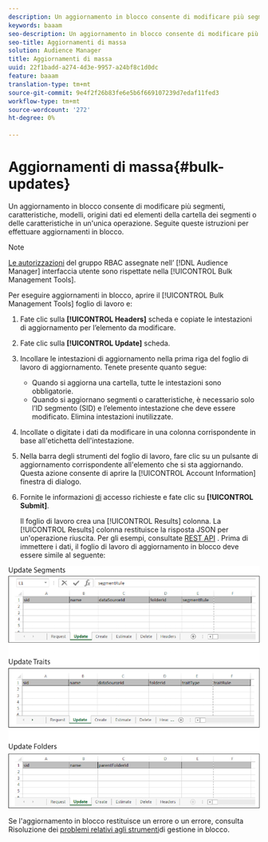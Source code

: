 ```yaml
---
description: Un aggiornamento in blocco consente di modificare più segmenti, caratteristiche, modelli, origini dati ed elementi della cartella dei segmenti o delle caratteristiche in un'unica operazione. Seguite queste istruzioni per effettuare aggiornamenti in blocco.
keywords: baaam
seo-description: Un aggiornamento in blocco consente di modificare più segmenti, caratteristiche, modelli, origini dati ed elementi della cartella dei segmenti o delle caratteristiche in un'unica operazione. Seguite queste istruzioni per effettuare aggiornamenti in blocco.
seo-title: Aggiornamenti di massa
solution: Audience Manager
title: Aggiornamenti di massa
uuid: 22f1badd-a274-4d3e-9957-a24bf8c1d0dc
feature: baaam
translation-type: tm+mt
source-git-commit: 9e4f2f26b83fe6e5b6f669107239d7edaf11fed3
workflow-type: tm+mt
source-wordcount: '272'
ht-degree: 0%

---
```



# Aggiornamenti di massa{#bulk-updates}

Un aggiornamento in blocco consente di modificare più segmenti, caratteristiche, modelli, origini dati ed elementi della cartella dei segmenti o delle caratteristiche in un&#39;unica operazione. Seguite queste istruzioni per effettuare aggiornamenti in blocco.

<!-- 

t_bulk_updates.xml

 -->

>[!NOTE]
>
>[Le autorizzazioni](../../features/administration/administration-overview.md) del gruppo RBAC assegnate nell’ [!DNL Audience Manager] interfaccia utente sono rispettate nella [!UICONTROL Bulk Management Tools].

Per eseguire aggiornamenti in blocco, aprire il [!UICONTROL Bulk Management Tools] foglio di lavoro e:

1. Fate clic sulla **[!UICONTROL Headers]** scheda e copiate le intestazioni di aggiornamento per l’elemento da modificare.
2. Fate clic sulla **[!UICONTROL Update]** scheda.
3. Incollare le intestazioni di aggiornamento nella prima riga del foglio di lavoro di aggiornamento. Tenete presente quanto segue:

   * Quando si aggiorna una cartella, tutte le intestazioni sono obbligatorie.
   * Quando si aggiornano segmenti o caratteristiche, è necessario solo l’ID segmento (SID) e l’elemento intestazione che deve essere modificato. Elimina intestazioni inutilizzate.

4. Incollate o digitate i dati da modificare in una colonna corrispondente in base all&#39;etichetta dell&#39;intestazione.
5. Nella barra degli strumenti del foglio di lavoro, fare clic su un pulsante di aggiornamento corrispondente all&#39;elemento che si sta aggiornando.
Questa azione consente di aprire la [!UICONTROL Account Information] finestra di dialogo.

6. Fornite le informazioni [di](../../reference/bulk-management-tools/bulk-management-intro.md#auth-reqs) accesso richieste e fate clic su **[!UICONTROL Submit]**.

   Il foglio di lavoro crea una [!UICONTROL Results] colonna. La [!UICONTROL Results] colonna restituisce la risposta JSON per un&#39;operazione riuscita. Per gli esempi, consultate [REST API](../../api/rest-api-main/rest-api-main.md) . Prima di immettere i dati, il foglio di lavoro di aggiornamento in blocco deve essere simile al seguente:

![](assets/update.png)

Se l&#39;aggiornamento in blocco restituisce un errore o un errore, consulta Risoluzione dei [problemi relativi agli strumenti](../../reference/bulk-management-tools/bulk-troubleshooting.md)di gestione in blocco.
